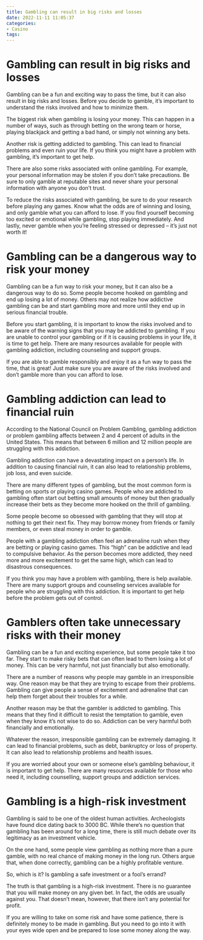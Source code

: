 ```yaml
---
title: Gambling can result in big risks and losses
date: 2022-11-11 11:05:37
categories:
- Casino
tags:
---
```



#  Gambling can result in big risks and losses

Gambling can be a fun and exciting way to pass the time, but it can also result in big risks and losses. Before you decide to gamble, it’s important to understand the risks involved and how to minimize them.

The biggest risk when gambling is losing your money. This can happen in a number of ways, such as through betting on the wrong team or horse, playing blackjack and getting a bad hand, or simply not winning any bets.

Another risk is getting addicted to gambling. This can lead to financial problems and even ruin your life. If you think you might have a problem with gambling, it’s important to get help.

There are also some risks associated with online gambling. For example, your personal information may be stolen if you don’t take precautions. Be sure to only gamble at reputable sites and never share your personal information with anyone you don’t trust.

To reduce the risks associated with gambling, be sure to do your research before playing any games. Know what the odds are of winning and losing, and only gamble what you can afford to lose. If you find yourself becoming too excited or emotional while gambling, stop playing immediately. And lastly, never gamble when you’re feeling stressed or depressed – it’s just not worth it!

#  Gambling can be a dangerous way to risk your money

Gambling can be a fun way to risk your money, but it can also be a dangerous way to do so. Some people become hooked on gambling and end up losing a lot of money. Others may not realize how addictive gambling can be and start gambling more and more until they end up in serious financial trouble.

Before you start gambling, it is important to know the risks involved and to be aware of the warning signs that you may be addicted to gambling. If you are unable to control your gambling or if it is causing problems in your life, it is time to get help. There are many resources available for people with gambling addiction, including counseling and support groups.

If you are able to gamble responsibly and enjoy it as a fun way to pass the time, that is great! Just make sure you are aware of the risks involved and don’t gamble more than you can afford to lose.

#  Gambling addiction can lead to financial ruin

According to the National Council on Problem Gambling, gambling addiction or problem gambling affects between 2 and 4 percent of adults in the United States. This means that between 6 million and 12 million people are struggling with this addiction.

Gambling addiction can have a devastating impact on a person’s life. In addition to causing financial ruin, it can also lead to relationship problems, job loss, and even suicide.

There are many different types of gambling, but the most common form is betting on sports or playing casino games. People who are addicted to gambling often start out betting small amounts of money but then gradually increase their bets as they become more hooked on the thrill of gambling.

Some people become so obsessed with gambling that they will stop at nothing to get their next fix. They may borrow money from friends or family members, or even steal money in order to gamble.

People with a gambling addiction often feel an adrenaline rush when they are betting or playing casino games. This “high” can be addictive and lead to compulsive behavior. As the person becomes more addicted, they need more and more excitement to get the same high, which can lead to disastrous consequences.

If you think you may have a problem with gambling, there is help available. There are many support groups and counseling services available for people who are struggling with this addiction. It is important to get help before the problem gets out of control.

#  Gamblers often take unnecessary risks with their money

Gambling can be a fun and exciting experience, but some people take it too far. They start to make risky bets that can often lead to them losing a lot of money. This can be very harmful, not just financially but also emotionally.

There are a number of reasons why people may gamble in an irresponsible way. One reason may be that they are trying to escape from their problems. Gambling can give people a sense of excitement and adrenaline that can help them forget about their troubles for a while.

Another reason may be that the gambler is addicted to gambling. This means that they find it difficult to resist the temptation to gamble, even when they know it’s not wise to do so. Addiction can be very harmful both financially and emotionally.

Whatever the reason, irresponsible gambling can be extremely damaging. It can lead to financial problems, such as debt, bankruptcy or loss of property. It can also lead to relationship problems and health issues.

If you are worried about your own or someone else’s gambling behaviour, it is important to get help. There are many resources available for those who need it, including counselling, support groups and addiction services.

#  Gambling is a high-risk investment

Gambling is said to be one of the oldest human activities. Archeologists have found dice dating back to 3000 BC. While there’s no question that gambling has been around for a long time, there is still much debate over its legitimacy as an investment vehicle.

On the one hand, some people view gambling as nothing more than a pure gamble, with no real chance of making money in the long run. Others argue that, when done correctly, gambling can be a highly profitable venture.

So, which is it? Is gambling a safe investment or a fool’s errand?

The truth is that gambling is a high-risk investment. There is no guarantee that you will make money on any given bet. In fact, the odds are usually against you. That doesn’t mean, however, that there isn’t any potential for profit.

If you are willing to take on some risk and have some patience, there is definitely money to be made in gambling. But you need to go into it with your eyes wide open and be prepared to lose some money along the way.